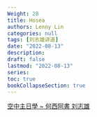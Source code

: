 ```yaml
---
Weight: 28
title: Hosea
authors: Lenny Lin
categories: null
tags: [刘志雄讲道]
date: "2022-08-13"
description: 
draft: false
lastmod: "2022-08-13"
series:
toc: true
bookCollapseSection: true
---
```




<a href = "https://youtube.com/playlist?list=PL60316AD76C3DF333">空中主日學 ~ 何西阿書 刘志雄</a>



